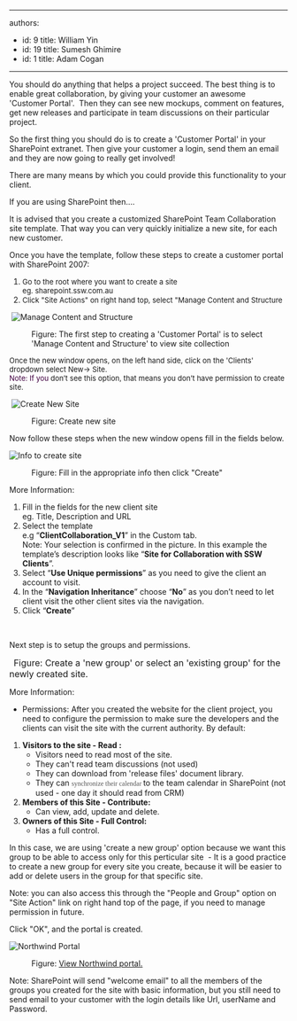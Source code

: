 

---
authors:
  - id: 9
    title: William Yin
  - id: 19
    title: Sumesh Ghimire
  - id: 1
    title: Adam Cogan
---




<span class='intro'> 
  <p>You should do anything that helps a project succeed. The best thing is to enable great collaboration, by giving your customer an awesome 'Customer&#160;Portal'.&#160; Then they can see new mockups, comment on features, get new releases and participate in team discussions on their particular project.</p>
<p>So the first thing you should do is to create a 'Customer Portal' in your SharePoint extranet. Then give your&#160;customer a login,&#160;send them an email and they are now going&#160;to really get involved!</p>
<p>There are many means by which you could provide this functionality to your client. </p>
<p>If you are using SharePoint then....</p>
<p>It is advised that you create a customized SharePoint Team Collaboration site template. That way you can very quickly initialize a new site, for each new customer.</p>
<p>Once you have the template, follow these steps to create a customer portal with SharePoint 2007&#58;</p>
 </span>


  <ol>
    <li><font size="2"><font class="ms-rteCustom-ImageArea" size="+0"><font size="2"></font></font><font class="ms-rteCustom-ImageArea" size="+0"><font size="2"></font></font>Go to the root where you want to create a site<br>
    eg. sharepoint.ssw.com.au</font> </li>
    <li><font size="2">Click &quot;Site Actions&quot; on right hand top, select &quot;Manage Content and Structure</font> </li>
</ol>
<dl class="goodImage">
    <dt>
    <p>&#160;<img style="border-bottom&#58;0px solid;border-left&#58;0px solid;border-top&#58;0px solid;border-right&#58;0px solid;" border="0" alt="Manage Content and Structure" src="/Standards/SoftwareDevelopment/RulesToBetterSharePoint/PublishingImages/ManageContentAndStructure.jpg" /></p>
    </dt>
    <dt></dt>
    <dd>Figure&#58; The first step to creating a 'Customer Portal' is to select 'Manage Content and Structure' to view site collection </dd>
</dl>
<p><font size="2">Once the new window opens, on the left hand side, click on the 'Clients' dropdown select New-&gt; Site. <br>
</font><font size="2"><font color="#400040">Note&#58; If you </font>don’t see this option, that means you don’t have permission to create site.</font></p>
<dl class="goodImage">
    <dt>
    <p>&#160;<img style="border-bottom&#58;0px solid;border-left&#58;0px solid;border-top&#58;0px solid;border-right&#58;0px solid;" border="0" alt="Create New Site" src="/Standards/SoftwareDevelopment/RulesToBetterSharePoint/PublishingImages/CreateNewSiteStep1.jpg" /></p>
    </dt>
    <dt></dt>
    <dd>Figure&#58; Create new site </dd>
</dl>
<p>Now follow these steps when the new window opens fill in the fields below.</p>
<dl class="goodImage">
    <dt>
    <p><img style="border-bottom&#58;0px solid;border-left&#58;0px solid;border-top&#58;0px solid;border-right&#58;0px solid;" border="0" alt="Info to create site" src="/Standards/SoftwareDevelopment/RulesToBetterSharePoint/PublishingImages/CreateNewSiteStep2.jpg" /></p>
    </dt>
    <dt></dt>
    <dd>Figure&#58; Fill in the appropriate info then click &quot;Create&quot; </dd>
</dl>
<p>More Information&#58;</p>
<ol>
    <li>Fill in the fields for the new client site <br>
    eg. Title, Description and URL </li>
    <li>Select the template <br>
    e.g “<b>ClientCollaboration_V1</b>” in the Custom tab.<br>
    Note&#58; Your selection is confirmed in the picture. In this example the template’s description looks like “<b>Site for Collaboration with SSW Clients</b>”. </li>
    <li>Select “<b>Use Unique permissions</b>” as you need to give the client an account to visit. </li>
    <li>In the “<b>Navigation Inheritance</b>” choose&#160;“<b>No</b>” as you don’t need to let client visit the other client sites via the navigation. </li>
    <li>Click “<strong>Create</strong>” </li>
</ol>
<p>&#160;</p>
<p>Next step is to setup the groups and permissions. </p>
<img alt="" src="/Standards/SoftwareDevelopment/RulesToBetterSharePoint/PublishingImages/SetUpGroupForSite.jpg" />&#160;&#160;<font class="ms-rteCustom-FigureGood" size="+0">Figure&#58; Create a 'new group' or select an 'existing group' for the newly created site. </font>
<p>More Information&#58;</p>
<ul>
    <li>Permissions&#58; After you created the website for the client project, you need to configure the permission to make sure the developers and the clients can visit the site with the current authority. By default&#58; </li>
</ul>
<ol>
    <li><strong>Visitors to the site - Read &#58; </strong>
    <ul>
        <li>Visitors need to read most of the site. </li>
        <li>They can't read team discussions (not used) </li>
        <li>They can download from 'release files' document library. </li>
        <li>They can <span style="font-family&#58;'verdana','sans-serif';color&#58;#555555;font-size&#58;9pt;">synchronize their calendar </span>to the team calendar in SharePoint (not used - one day it should read from CRM) </li>
    </ul>
    </li>
    <li><strong>Members of this Site - Contribute&#58;</strong>
    <ul>
        <li>Can view, add, update and delete. </li>
    </ul>
    </li>
    <li><strong>Owners of this Site - Full Control&#58;</strong>
    <ul>
        <li>Has a full control. </li>
    </ul>
    </li>
</ol>
<p>In this case, we are using 'create a new group' option because we want this group to be able to access only for this perticular site&#160; - It is a good practice to create a new group for every site you create, because it will be easier to add or delete users in the group for that specific site.</p>
<p>Note&#58; you can also access this through the &quot;People and Group&quot; option on &quot;Site Action&quot; link on right hand top of the page, if you need to manage permission in future.</p>
<p>Click &quot;OK&quot;, and the portal is created.</p>
<dl class="goodImage">
    <dt>
    <p><img style="border-bottom&#58;0px solid;border-left&#58;0px solid;border-top&#58;0px solid;border-right&#58;0px solid;" border="0" alt="Northwind Portal" src="/Standards/SoftwareDevelopment/RulesToBetterSharePoint/PublishingImages/Northwind%20Portal.jpg" /> </p>
    </dt>
    <dt></dt>
    <dd>Figure&#58; <a href="/zzClients/Northwind/default.aspx">View Northwind portal.</a> </dd>
</dl>
<p>Note&#58; SharePoint will send &quot;welcome email&quot; to all the members of the groups you created&#160;for the site with basic information, but you still need to send email to your customer with the login details like Url, userName and Password.</p>



